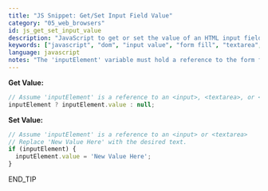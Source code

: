 ```yaml
---
title: "JS Snippet: Get/Set Input Field Value"
category: "05_web_browsers"
id: js_get_set_input_value
description: "JavaScript to get or set the value of an HTML input field, textarea, or select."
keywords: ["javascript", "dom", "input value", "form fill", "textarea", "select"]
language: javascript
notes: "The 'inputElement' variable must hold a reference to the form field."
---
```


**Get Value:**
```javascript
// Assume 'inputElement' is a reference to an <input>, <textarea>, or <select>
inputElement ? inputElement.value : null;
```

**Set Value:**
```javascript
// Assume 'inputElement' is a reference to an <input> or <textarea>
// Replace 'New Value Here' with the desired text.
if (inputElement) {
  inputElement.value = 'New Value Here';
}
```
END_TIP 
